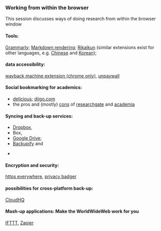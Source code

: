 ### Working from within the browser

This session discusses ways of doing research from within the browser window 

#### Tools:
[Grammarly](https://app.grammarly.com/); [Markdown rendering](http://markdown-here.com/); [Rikaikun](https://chrome.google.com/webstore/detail/rikaikun/jipdnfibhldikgcjhfnomkfpcebammhp?hl=en) (similar extensions exist for other languages, e.g. [Chinese](https://chrome.google.com/webstore/detail/zhongwen-chinese-english/kkmlkkjojmombglmlpbpapmhcaljjkde?hl=en) and [Korean](https://chrome.google.com/webstore/detail/toktogi-a-korean-english/domfinmkohodhgghgedfdcmonefafolm?hl=en));

#### data accessibility: 
[wayback machine extension (chrome only)](https://chrome.google.com/webstore/detail/wayback-machine/fpnmgdkabkmnadcjpehmlllkndpkmiak), [unpaywall](http://unpaywall.org/)

#### Social bookmarking for academics: 
* [delicious](https://del.icio.us/); [diigo.com](https://www.diigo.com/index)
* the pros and (mostly) [cons](http://blogs.discovermagazine.com/crux/2017/02/01/who-isnt-profiting-off-the-backs-of-researchers/) of [researchgate](https://www.researchgate.net/) and [academia](https://www.academia.edu/) 

#### Syncing and back-up services: 
* [Dropbox](www.dropbox.com), 
* Box, 
* [Google Drive](drive.google.com); 
* [Backupify](www.backupify.com) and 
* ~~~Spanning~~~ (support for individual accounts terminated)

#### Encryption and security: 
[https everywhere](https://www.eff.org/https-everywhere), [privacy badger](https://www.eff.org/privacybadger)

#### possibilities for cross-platform back-up:
[CloudHQ](https://www.cloudhq.net/)

#### Mash-up applications: Make the WorldWideWeb work for you
[IFTTT](https://ifttt.com), [Zapier](https://zapier.com/)
